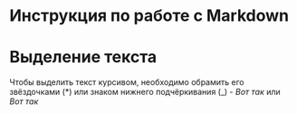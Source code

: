 # Инструкция по работе с Markdown

# **Выделение текста**

Чтобы выделить текст курсивом, необходимо обрамить его звёздочками (*) или знаком нижнего подчёркивания (_) - *Вот так* или _Вот так_ 







